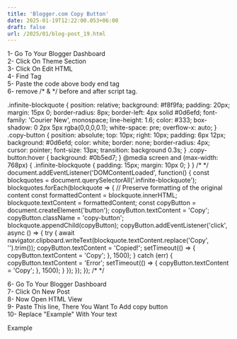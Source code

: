 ```yaml
---
title: 'Blogger.com Copy Button'
date: 2025-01-19T12:22:00.053+06:00
draft: false
url: /2025/01/blog-post_19.html
---
```


1- Go To Your Blogger Dashboard  
2- Click On Theme Section  
3- Click On Edit HTML  
4- Find </body> Tag  
5- Paste the code above body end tag  
6- remove /\* & \*/ before and after script tag.  

.infinite-blockquote { position: relative; background: #f8f9fa; padding: 20px; margin: 15px 0; border-radius: 8px; border-left: 4px solid #0d6efd; font-family: 'Courier New', monospace; line-height: 1.6; color: #333; box-shadow: 0 2px 5px rgba(0,0,0,0.1); white-space: pre; overflow-x: auto; } .copy-button { position: absolute; top: 10px; right: 10px; padding: 6px 12px; background: #0d6efd; color: white; border: none; border-radius: 4px; cursor: pointer; font-size: 13px; transition: background 0.3s; } .copy-button:hover { background: #0b5ed7; } @media screen and (max-width: 768px) { .infinite-blockquote { padding: 15px; margin: 10px 0; } } /\* \*/ document.addEventListener('DOMContentLoaded', function() { const blockquotes = document.querySelectorAll('.infinite-blockquote'); blockquotes.forEach(blockquote => { // Preserve formatting of the original content const formattedContent = blockquote.innerHTML; blockquote.textContent = formattedContent; const copyButton = document.createElement('button'); copyButton.textContent = 'Copy'; copyButton.className = 'copy-button'; blockquote.appendChild(copyButton); copyButton.addEventListener('click', async () => { try { await navigator.clipboard.writeText(blockquote.textContent.replace('Copy', '').trim()); copyButton.textContent = 'Copied!'; setTimeout(() => { copyButton.textContent = 'Copy'; }, 1500); } catch (err) { copyButton.textContent = 'Error'; setTimeout(() => { copyButton.textContent = 'Copy'; }, 1500); } }); }); }); /\* \*/

6- Go To Your Blogger Dashboard  
7- Click On New Post  
8- Now Open HTML View  
9- Paste This line, There You Want To Add copy button  
10- Replace "Example" With Your text  

Example